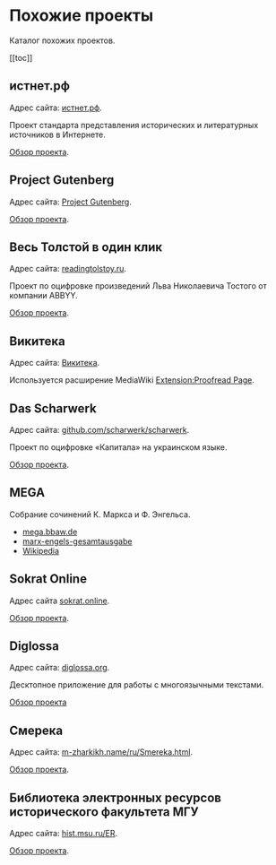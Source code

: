# Похожие проекты

Каталог похожих проектов.

[[toc]]

## истнет.рф

Адрес сайта: [истнет.рф](http://истнет.рф/).

Проект стандарта представления исторических и литературных источников в Интернете.

[Обзор проекта](https://research.comtext.space/textreview-istnet.html).

## Project Gutenberg

Адрес сайта: [Project Gutenberg](https://www.gutenberg.org/).

[Обзор проекта](https://research.comtext.space/textreview-gutenberg.html).

## Весь Толстой в один клик

Адрес сайта: [readingtolstoy.ru](http://readingtolstoy.ru/).

Проект по оцифровке произведений Льва Николаевича Тостого от компании ABBYY.

[Обзор проекта](https://research.comtext.space/textreview-tolstoy.html).

## Викитека

Адрес сайта: [Викитека](https://ru.wikisource.org/).

Используется расширение MediaWiki [Extension:Proofread Page](https://m.mediawiki.org/wiki/Extension:Proofread_Page).

## Das Scharwerk

Адрес сайта: [github.com/scharwerk/scharwerk](https://github.com/scharwerk/scharwerk).

Проект по оцифровке «Капитала» на украинском языке.

[Обзор проекта](https://research.comtext.space/textreview-das-scharwerk.html).

## MEGA

Собрание сочинений К. Маркса и Ф. Энгельса.

* [mega.bbaw.de](https://mega.bbaw.de/de)
* [marx-engels-gesamtausgabe](https://iisg.amsterdam/en/research/publications/book-series/marx-engels-gesamtausgabe)
* [Wikipedia](https://en.wikipedia.org/wiki/Marx-Engels-Gesamtausgabe)

## Sokrat Online

Адрес сайта [sokrat.online](http://sokrat.online/index.php).

[Обзор проекта](https://research.comtext.space/textreview-sokrat-online.html).

## Diglossa

Адрес сайта: [diglossa.org](http://diglossa.org).

Десктопное приложение для работы с многоязычными текстами.

[Обзор проекта](https://research.comtext.space/textreview-diglossa.html)

## Смерека

Адрес сайта: [m-zharkikh.name/ru/Smereka.html](https://www.m-zharkikh.name/ru/Smereka.html).

[Обзор проекта](https://research.comtext.space/textreview-smereka.html).

## Библиотека электронных ресурсов исторического факультета МГУ

Адрес сайта: [hist.msu.ru/ER](http://www.hist.msu.ru/ER/).

[Обзор проекта](https://research.comtext.space/textreview-mgu-library.html).
